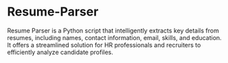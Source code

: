 # Resume-Parser
Resume Parser is a Python script that intelligently extracts key details from resumes, including names, contact information, email, skills, and education. It offers a streamlined solution for HR professionals and recruiters to efficiently analyze candidate profiles.
